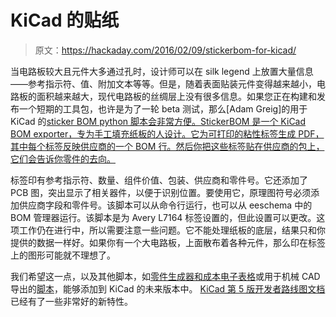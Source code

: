 # KiCad 的贴纸

> 原文：<https://hackaday.com/2016/02/09/stickerbom-for-kicad/>

当电路板较大且元件大多通过孔时，设计师可以在 silk legend 上放置大量信息——参考指示符、值、附加文本等等。但是，随着表面贴装元件变得越来越小，电路板的面积越来越大，现代电路板的丝绸层上没有很多信息。如果您正在构建和发布一个短期的工具包，也许是为了一轮 beta 测试，那么[Adam Greig]的用于 KiCad 的[sticker BOM python 脚本会非常方便。StickerBOM 是一个 KiCad BOM exporter，专为手工填充纸板的人设计。它为可打印的粘性标签生成 PDF，其中每个标签反映供应商的一个 BOM 行。然后你把这些标签贴在供应商的包上，它们会告诉你零件的去向。](https://github.com/adamgreig/agg-kicad/wiki/StickerBOM)

标签印有参考指示符、数量、组件价值、包装、供应商和零件号。它还添加了 PCB 图，突出显示了相关器件，以便于识别位置。要使用它，原理图符号必须添加供应商字段和零件号。该脚本可以从命令行运行，也可以从 eeschema 中的 BOM 管理器运行。该脚本是为 Avery L7164 标签设置的，但此设置可以更改。这项工作仍在进行中，所以需要注意一些问题。它不能处理纸板的底层，结果只和你提供的数据一样好。如果你有一个大电路板，上面散布着各种元件，那么印在标签上的图形可能就不理想了。

我们希望这一点，以及其他脚本，如[零件生成器和成本电子表格](http://hackaday.com/2015/12/05/kicad-utilities-generate-parts-track-costs/)或用于机械 CAD 导出的[脚本](http://hackaday.com/2015/11/08/kicad-script-hack-for-better-mechanical-cad-export/)，能够添加到 KiCad 的未来版本中。 [KiCad 第 5 版开发者路线图文档](https://kicad.readthedocs.io/en/latest/Documentation/development/road-map-r5/)已经有了一些非常好的新特性。